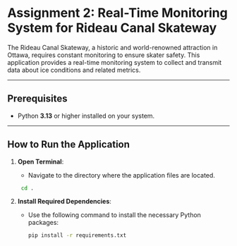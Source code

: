 # Assignment 2: Real-Time Monitoring System for Rideau Canal Skateway

The Rideau Canal Skateway, a historic and world-renowned attraction in Ottawa, requires constant monitoring to ensure skater safety. This application provides a real-time monitoring system to collect and transmit data about ice conditions and related metrics.

---

## Prerequisites
- Python **3.13** or higher installed on your system.

---

## How to Run the Application

1. **Open Terminal**:
   - Navigate to the directory where the application files are located.
    ```bash
     cd .
     ```

2. **Install Required Dependencies**:
   - Use the following command to install the necessary Python packages:
     ```bash
     pip install -r requirements.txt
     ```
